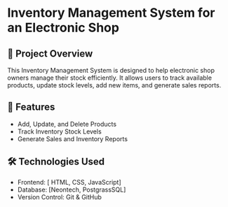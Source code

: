 # Inventory Management System for an Electronic Shop

## 📌 Project Overview
This Inventory Management System is designed to help electronic shop owners manage their stock efficiently. It allows users to track available products, update stock levels, add new items, and generate sales reports.

## 🎯 Features
- Add, Update, and Delete Products
- Track Inventory Stock Levels
- Generate Sales and Inventory Reports

## 🛠️ Technologies Used
- Frontend: [ HTML, CSS, JavaScript]
- Database: [Neontech, PostgrassSQL]
- Version Control: Git & GitHub

